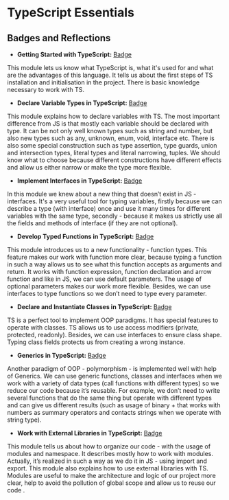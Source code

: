 # TypeScript Essentials
## Badges and Reflections

- **Getting Started with TypeScript:** [Badge](https://learn.microsoft.com/api/achievements/share/en-us/43772041/ZPFCS8P2?sharingId=6A0FA167937C07F0)

This module lets us know what TypeScript is, what it's used for and what are the advantages of this language. It tells us about the first steps of  TS installation and initialisation in the project. There is basic knowledge necessary to work with TS.

- **Declare Variable Types in TypeScript:** [Badge](https://learn.microsoft.com/api/achievements/share/en-us/43772041/9NSEPC8U?sharingId=6A0FA167937C07F0)

This module explains how to declare variables with TS. The most important difference from JS is that mostly each variable should be declared with type. It can be not only well known types such as string and number, but also new types such as any, unknown, enum, void, interface etc. There is also some special construction such as type assertion, type guards, union and intersection types, literal types and literal narrowing, tuples. We should know what to choose because different constructions have different effects and allow us either narrow or make the type more flexible. 

- **Implement Interfaces in TypeScript:** [Badge](https://learn.microsoft.com/api/achievements/share/en-us/43772041/N79J6N8F?sharingId=6A0FA167937C07F0)

In this module we knew about a new thing that doesn’t exist in JS - interfaces. It's a very useful tool for typing variables, firstly because we can describe a type (with interface) once and use it many times for different variables with the same type, secondly - because it makes us strictly use all the fields and methods of interface (if they are not optional). 

- **Develop Typed Functions in TypeScript:** [Badge](https://learn.microsoft.com/api/achievements/share/en-us/43772041/3XL49EFH?sharingId=6A0FA167937C07F0)

This module introduces us to a new functionality - function types. This feature makes our work with function more clear, because typing a function in such a way allows us to see what this function accepts as arguments and return. It works with function expression, function declaration and arrow function and like in JS, we can use default parameters. The usage of optional parameters makes our work more flexible. Besides, we can use interfaces to type functions so we don’t need to type every parameter. 

- **Declare and Instantiate Classes in TypeScript:** [Badge](https://learn.microsoft.com/api/achievements/share/en-us/43772041/FZULBG5X?sharingId=6A0FA167937C07F0)

TS is a perfect tool to implement OOP paradigms. It has special features to operate with classes. TS allows us to use access modifiers (private, protected, readonly). Besides, we can use interfaces to ensure class shape. Typing class fields protects us from creating a wrong instance. 

- **Generics in TypeScript:** [Badge](https://learn.microsoft.com/api/achievements/share/en-us/43772041/UF5BSB43?sharingId=6A0FA167937C07F0)

Another paradigm of OOP - polymorphism - is implemented well with help of Generics. We can use generic functions, classes and interfaces when we work with a variety of data types (call functions with different types) so we reduce our code because it’s reusable. For example, we don’t need to write several functions that do the same thing but operate with different types and can give us different results (such as usage of binary + that works with numbers as summary operators and contacts strings when we operate with string type).

- **Work with External Libraries in TypeScript:** [Badge](https://learn.microsoft.com/api/achievements/share/en-us/43772041/8R6S2TRW?sharingId=6A0FA167937C07F0)

This module tells us about how to organize our code - with the usage of modules and namespace. It describes mostly how to work with modules. Actually, it’s realized in such a way as we do it in JS - using import and export. This module also explains how to use external libraries with TS. Modules are useful to make the architecture and logic of our project more clear, help to avoid the pollution of global scope and allow us to reuse our code .